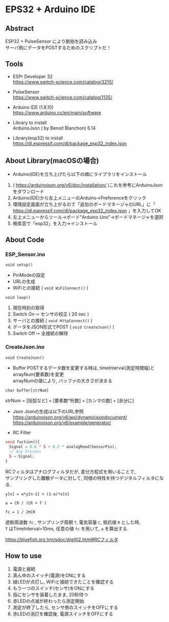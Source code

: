 # EPS32 + Arduino IDE  
## Abstract  
ESP32 + PulseSensor により脈拍を読み込み  
サーバ側にデータをPOSTするためのスクリプトだ！  
  
## Tools  
* ESPr Developer 32  
https://www.switch-science.com/catalog/3210/  
  
* PulseSensor  
https://www.switch-science.com/catalog/1135/  
  
* Arduino IDE (1.8.10)  
https://www.arduino.cc/en/main/software  
  
* Library to install  
ArduinoJson ( by Benoit Blanchon) 6.14  

* Library(esp32) to install  
https://dl.espressif.com/dl/package_esp32_index.json

## About Library(macOSの場合)
* Arduino(IDE)を立ち上げたら以下の順にライブラリをインストール
1. ( https://arduinojson.org/v6/doc/installation/ )これを参考にArduinoJsonをダウンロード
1. Arduino(IDE)から左上メニューのArduino→Preferenceをクリック
1. 環境設定画面が立ち上がるので「追加のボードマネージャのURL」に「 https://dl.espressif.com/dl/package_esp32_index.json 」を入力してOK
1. 左上メニューからツール→ボード"Arduino Uno"→ボードマネージャを選択
1. 検索窓で「esp32」を入力→インストール

## About Code  
### ESP_Sensor.ino  
<code>void setup()</code>  
* PinModeの設定  
* URLの生成  
* WiFiとの接続 ( <code>void WiFiConnect()</code> )  

<code>void loop()</code>  
1. 現在時刻の取得  
2. Switch On ⇨ センサの校正 ( 20 sec )  
3. サーバとの接続 ( <code>void HttpConnect()</code> )  
4. データをJSON形式でPOST ( <code>void CreateJson()</code> )  
5. Switch Off ⇨ 全接続の解除  
  
### CreateJson.ino  
<code>void CreateJson()</code>  
* Buffer
POSTするデータ数を変更する時は, timeInterval(測定時間幅)とarrayNum(要素数)を変更  
arrayNumの値により, バッファの大きさが決まる
```php
char buffer[strNum]   
```
strNum = [括弧など] + [要素数*桁数] + [カンマの数] + [余分に]  
  
* Json
Jsonの生成は以下のURL参照  
https://arduinojson.org/v6/api/dynamicjsondocument/  
https://arduinojson.org/v6/example/generator/  
  
* RC Filter
```php
void fuction(){
　Signal = 0.8 * S + 0.2 * analogRead(SensorPin);  
　// Any Process  
　S = Signal;  
}  
```  

RCフィルタはアナログフィルタだが, 差分方程式を用いることで,  
サンプリングした離散データに対して, 同様の特性を持つデジタルフィルタになる.  
  
<code>y[n] = a*y[n-1] + (1-a)*x[n]</code>  
  
<code>a = CR / (CR + T )</code>  
  
<code>fc = 1 / 2πCR</code>  
  
遮断周波数 <code>fc</code> , サンプリング周期 <code>T</code>, 電気容量 <code>C</code>, 抵抗値 <code>R</code> とした時,  
<code>T</code> はTimeInterval=10ms, 任意の値 <code>fc</code> を用いて, <code>a</code> を算出する.  
  
https://bluefish.orz.hm/sdoc/digifil2.html#RCフィルタ

## How to use  
1. 電源と接続  
2. 真ん中のスイッチ(電源)をONにする  
3. 緑LEDが点灯し, WiFiと接続できたことを確認する  
4. もう一つのスイッチ(センサ)をONにする  
5. 指にセンサを装着したまま, 20秒待つ  
6. 赤LEDの点滅が終わったら測定開始  
7. 測定が終了したら, センサ側のスイッチをOFFにする  
8. 赤LEDの消灯を確認後, 電源スイッチをOFFにする

